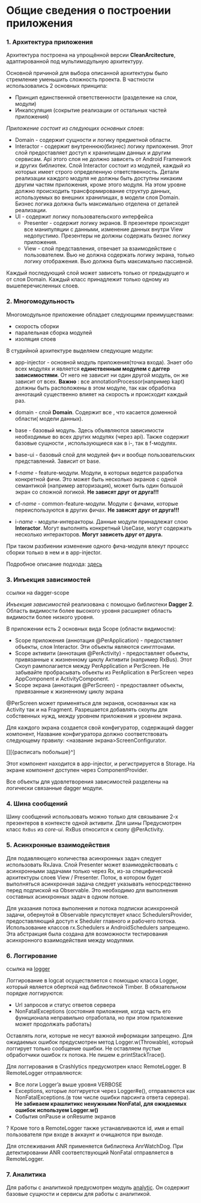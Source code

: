 # Общие сведения о построении приложения

### 1. Архитектура приложения
Архитектура построена на упрощённой версии **СleanArcitecture**, адаптированной под мультимодульную архитектуру.

Основной причиной для выбора описанной архитектуры было стремление уменьшить сложность проекта. В частности использовались 2 основных принципа:

- Принцип единственной ответственности (разделение на слои, модули)
- Инкапсуляция (сокрытие реализации от остальных частей приложения)


*Приложение состоит из следующих основных слоев*:

* Domain - содержит сущности и логику предметной области.
* Interactor - содержит внутреннюю(бизнес) логику приложения. Этот слой предоставляет доступ к хранилищам данных и другим сервисам. Api этого слоя не должно зависеть от Android Framework и других библиотек. Слой Interactor состоит из модулей, каждый из которых имеет строго определенную ответственность. Детали реализации каждого модуля не должны быть доступны никаким другим частям приложения, кроме этого модуля. На этом уровне должно происходить трансформирование структур данных, используемых во внешних хранилищах, в модели слоя Domain. Бизнес логика должна быть максимально отделена от деталей реализации.
* UI - содержит логику пользовательского интерфейса
   * Presenter - содержит логику экранов. В презентере происходят все манипуляции с данными, изменение данных внутри View недопустимо. Презентеры не должны содержать бизнес логику приложения.
   * View - слой представления, отвечает за взаимодействие с пользователем. Вью не должна  содержать логику экрана, только логику отображения. Вью должна быть максимально пассивной.


Каждый последующий слой может зависеть только от предыдущего и от слоя Domain.
Каждый класс принадлежит только одному из вышеперечисленных слоев.


### 2. Многомодульность

Многомодульное приложение обладает следующими преимуществами:
- скорость сборки
- паралельная сборка модулей
- изоляция слоев

В студийной архитектуре выделяем следующие модули:
-  app-injector - основной модуль приложения(точка входа). Знает обо всех модулях и
является **единственным модулем с даггер зависимостями**. От него не зависит ни один другой модуль,
он же зависит от всех. **Важно** : все annotationProcessor(например kapt)
должны быть расположены в этом модуле, так как
обработка аннотаций существенно влияет на скорость и происходит каждый раз.

- domain - слой **Domain**. Содержит все ,
что касается доменной области( модели данных).
- base - базовый модуль. Здесь объявляются зависимости необходимые во всех других модулях
(через api). Также содержит базовые сущности , использующиеся как в i-, так в f-модулях.
- base-ui - базовый слой для модулей фич и вообще пользовательских представлений.
Зависит от base.

- f-*name* - feature-модули. Модули, в которых ведется разработка конкретной фичи.
Это может быть несколько экранов с одной семантикой (например авторизация), может быть один большой экран со сложной логикой.
**Не зависят друг от друга!!!**
- cf-*name* - common-feature-модули. Модули c фичами, которые переиспользуются в других фичах.
**Не зависят друг от друга!!!**
- i-*name* - модули-интеракторы. Данные модули принадлежат слою **Interactor**.
Могут выполнять конкретный UseCase, могут содержать несколько интеракторов.
**Могут зависеть друг от друга.**


При таком разбиении изменение одного фича-модуля влекут процесс сборки только в нем и в app-injector.

Подробное описание подхода: [здесь](../template-multimodile/README.md)

### 3. Инъекция зависимостей
ссылки на dagger-scope

*Инъекция зависимостей* реализована с помощью библиотеки **Dagger 2**.
Область видимости более высокого уровня расширяет область видимости более низкого уровня.

В приложении есть 2 основных вида Scope (области видимости):

* Scope приложения (аннотация @PerApplication) - предоставляет объекты, слоя Interactor. Эти объекты являются синглтонами.
* Scope активити (аннотация @PerActivity) - предоставляет обьекты, привязанные к жизненному циклу Активити (например RxBus). Этот Скоуп рамполагается между PerApplication и PerScreen. Не забывайте пробрасывать обьекты из PerAplication в PerScreen через AppComponent и ActivityComponent.
* Scope экрана (аннотация @PerScreen) - предоставляет объекты, привязанные к жизненному циклу экрана

@PerScreen может применяться для экранов, основанных как на Activity так и на Fragment.
Разрешается добавлять скоупы для собственных нужд, между уровнем приложения и уровнем экрана.

Для каждого экрана создается свой конфигуратор, содержащий dagger компонент,
Название конфигуратора должно соответствовать следующему правилу: <название экрана>ScreenConfigurator.

[][{расписать побольше}^]

Этот компонент находится в app-injector, и регистрируется в Storage.
На экране компонент доступен через ComponentProvider.

Все объекты для удовлетворения зависимостей разделены на логически связанные dagger модули.

### 4. Шина сообщений

Шину сообщений использовать можно только для связывание 2-х презентеров в
контексте одной активити. Для шины Предусмотрен класс `RxBus` из *core-ui*.
RxBus относится к скопу @PerActivity.

### 5. Асинхронные взаимодействия

Для подавляющего количества асинхронных задач следует использовать RxJava.
Слой Presenter может взаимодействовать с асинхронными задачами только через Rx,
из-за специфической архитектуры слоев View / Presenter.
Поток, в котором будет выполняться асинхронная задача следует указывать
непосредственно перед подпиской на Observable.
Это необходимо для выполнения составных асинхронных задач в одном
потоке.

Для указания потока выполнения и потока подписки асинхронной
задачи,
обернутой в Observable присутствует класс SchedulersProvider,
предоставляющий доступ к Sheduler главного и рабочего потока.
Использование классов rx.Schedulers и AndroidSchedulers запрещено.
Эта абстракция была создана для возможности тестирования асинхронного
взаимодействия между модулями.

### 6. Логгирование
ссылка на [logger](../logger/README.md)

Логгирование в logcat осуществляется с помощью класса Logger, который является
оберткой над библиотекой Timber. В обязательном порядке логгируются:
* Url запросов и статус ответов сервера
* NonFatalExceptions (состояния приложения, когда часть его функционала
неправильно отработала, но при этом приложение может продолжать работать)

Оставлять логи, которые не несут важной информации запрещено.
Для ожидаемых ошибок предусмотрен метод Logger.w(Throwable),
который логгирует только сообщение ошибки.
Не оставляем пустые обработчики ошибок rx потока.
Не пишем e.printStackTrace().

Для логгирования в Crashlytics предусмотрен класс RemoteLogger.
В RemoteLogger отправляются:
* Все логи Logger’a выше уровня VERBOSE
* Exceptions, которые логгируется через Logger#e(),
отправляются как NonFatalExceptions.(в том числе ошибки парсинга ответа сервера).
__Не забиваем крашлитикс ненужными NonFatal, для ожидаемых ошибок используем Logger.w()__
* События onPause и onResume экранов

?
Кроме того в RemoteLogger также устанавливаются id, имя и email пользователя при входе в аккаунт и очищаются при выходе.

Для отслеживания ANR применяется библиотека AnrWatchDog. При детектировании ANR соответствующий NonFatal отправляется в RemoteLogger.

### 7. Аналитика

Для работы с аналитикой предусмотрен модуль [analytic](https://bitbucket.org/surfstudio/android-standard/src/master/analytics/).
Он содержит базовые сущности и сервисы для работы с аналитикой.